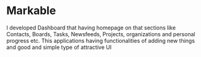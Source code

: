 # Markable
I developed Dashboard that having homepage on that sections like Contacts, Boards, Tasks, Newsfeeds, Projects, organizations and personal progress etc. This applications having functionalities of adding new things and good and simple type of attractive UI
